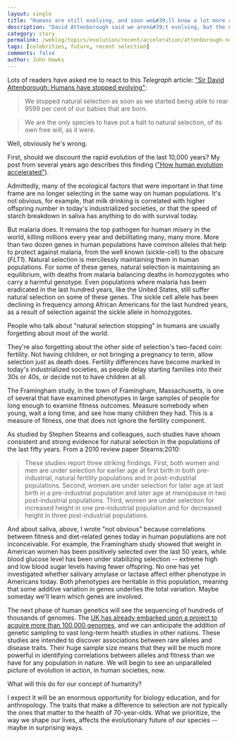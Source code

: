 ```yaml
---
layout: single 
title: "Humans are still evolving, and soon we&#39;ll know a lot more about it" 
description: "David Attenborough said we aren&#39;t evolving, but the data show he&#39;s wrong" 
category: story
permalink: /weblog/topics/evolution/recent/acceleration/attenborough-no-selection-2013.html
tags: [celebrities, future, recent selection] 
comments: false 
author: John Hawks 
---
```



Lots of readers have asked me to react to this <em>Telegraph</em> article: <a href="http://www.telegraph.co.uk/science/evolution/10297124/Sir-David-Attenborough-Humans-have-stopped-evolving.html">"Sir David Attenborough: Humans have stopped evolving"</a>:

<blockquote>We stopped natural selection as soon as we started being able to rear 9599 per cent of our babies that are born.</blockquote>

<blockquote>We are the only species to have put a halt to natural selection, of its own free will, as it were.</blockquote>

Well, obviously he's wrong.

First, should we discount the rapid evolution of the last 10,000 years? My post from several years ago describes this finding (<a href="http://johnhawks.net/weblog/topics/evolution/selection/acceleration/accel_story_2007.html">"How human evolution accelerated"</a>). 

Admittedly, many of the ecological factors that were important in that time frame are no longer selecting in the same way on human populations. It's not obvious, for example, that milk drinking is correlated with higher offspring number in today's industrialized societies, or that the speed of starch breakdown in saliva has anything to do with survival today. 

But malaria does. It remains the top pathogen for human misery in the world, killing millions every year and debilitating many, many more. More than two dozen genes in human populations have common alleles that help to protect against malaria, from the well known (sickle-cell) to the obscure (<em>FLT1</em>). Natural selection is mercilessly maintaining them in human populations. For some of these genes, natural selection is maintaining an equilibrium, with deaths from malaria balancing deaths in homozygotes who carry a harmful genotype. Even populations where malaria has been eradicated in the last hundred years, like the United States, still suffer natural selection on some of these genes. The sickle cell allele has been declining in frequency among African Americans for the last hundred years, as a result of selection against the sickle allele in homozygotes. 

People who talk about "natural selection stopping" in humans are usually forgetting about most of the world. 

They're also forgetting about the other side of selection's two-faced coin: fertility. Not having children, or not bringing a pregnancy to term, allow selection just as death does. Fertility differences have become marked in today's industrialized societies, as people delay starting families into their 30s or 40s, or decide not to have children at all. 

The Framingham study, in the town of Framingham, Massachusetts, is one of several that have examined phenotypes in large samples of people for long enough to examine fitness outcomes. Measure somebody when young, wait a long time, and see how many children they had. This is a measure of fitness, one that does not ignore the fertility component. 

As studied by Stephen Stearns and colleagues, such studies have shown consistent and strong evidence for natural selection in the populations of the last fifty years. From a 2010 review paper <bib>Stearns:2010</bib>:

<blockquote>These studies report three striking findings. First, both women and men are under selection for earlier age at first birth in both pre-industrial, natural fertility populations and in post-industrial populations. Second, women are under selection for later age at last birth in a pre-industrial population and later age at menopause in two post-industrial populations. Third, women are under selection for increased height in one pre-industrial population and for decreased height in three post-industrial populations.</blockquote>


And about saliva, above, I wrote "not obvious" because correlations between fitness and diet-related genes today in human populations are not inconceivable. For example, the Framingham study showed that weight in American women has been positively selected over the last 50 years, while blood glucose level has been under stabilizing selection -- extreme high and low blood sugar levels having fewer offspring. No one has yet investigated whether salivary amylase or lactase affect either phenotype in Americans today. Both phenotypes are heritable in this population, meaning that some additive variation in genes underlies the total variation. Maybe someday we'll learn which genes are involved. 

The next phase of human genetics will see the sequencing of hundreds of thousands of genomes. The <a href="https://www.gov.uk/government/publications/mapping-100000-genomes-strategic-priorities-data-and-ethics">UK has already embarked upon a project to acquire more than 100,000 genomes</a>, and we can anticipate the addition of genetic sampling to vast long-term health studies in other nations. These studies are intended to discover associations between rare alleles and disease traits. Their huge sample size means that they will be much more powerful in identifying correlations between alleles and fitness than we have for any population in nature. We will begin to see an unparalleled picture of evolution in action, in human societies, now.

What will this do for our concept of humanity? 

I expect it will be an enormous opportunity for biology education, and for anthropology. The traits that make a difference to selection are not typically the ones that matter to the health of 70-year-olds. What we prioritize, the way we shape our lives, affects the evolutionary future of our species -- maybe in surprising ways. 


